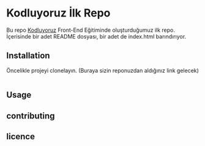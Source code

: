 # Kodluyoruz İlk Repo
Bu repo [Kodluyoruz](https://patika.dev/) Front-End Eğitiminde oluşturduğumuz ilk repo. İçerisinde bir adet README dosyası, bir adet de index.html barındırıyor.



## Installation
Öncelikle projeyi clonelayın. (Buraya sizin reponuzdan aldığınız link gelecek)

```git clone https://github.com/mekorkmaz/kodluyoruzilkrepo.git
```


## Usage

## contributing

## licence